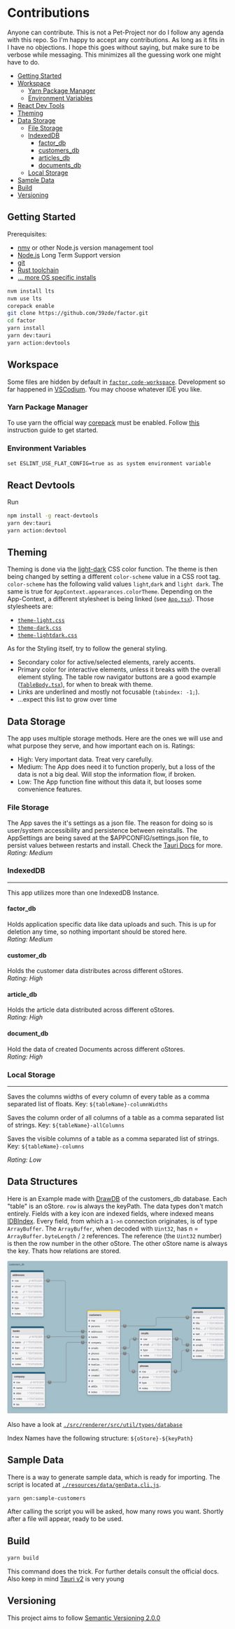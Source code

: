 # Contributions

Anyone can contribute. This is not a Pet-Project nor do I follow any agenda with this repo. So I'm happy to accept any contributions. As long as it fits in I have no objections. I hope this goes without saying, but make sure to be verbose while messaging. This minimizes all the guessing work one might have to do.

- [Getting Started](#getting-started)
- [Workspace](#workspace)
	- [Yarn Package Manager](#yarn-package-manager)
	- [Environment Variables](#environment-variables)
- [React Dev Tools](#react-devtools)
- [Theming](#theming)
- [Data Storage](#data-storage)
	- [File Storage](#file-storage)
	- [IndexedDB](#indexeddb)
		- [factor_db](#factor_db)
  		- [customers_db](#customers_db)
  		- [articles_db](#articles_db)
  		- [documents_db](#documents_db)
	- [Local Storage](#local-storage)
- [Sample Data](#sample-data)
- [Build](#build)
- [Versioning](#versioning)

## Getting Started

Prerequisites:
- [nmv](https://www.freecodecamp.org/news/node-version-manager-nvm-install-guide/) or other Node.js version management tool
- [Node.js](https://nodejs.org/en) Long Term Support version
- [git](https://git-scm.com/)
- [Rust toolchain](https://www.rust-lang.org/learn/get-started)
- [... more OS specific installs](https://v2.tauri.app/start/prerequisites/)

```bash
nvm install lts
nvm use lts
corepack enable
git clone https://github.com/39zde/factor.git
cd factor
yarn install
yarn dev:tauri
yarn action:devtools
```

## Workspace

Some files are hidden by default in [`factor.code-workspace`](./factor.code-workspace). Development so far happened in [VSCodium](https://github.com/VSCodium/vscodium). You may choose whatever IDE you like.

 ### Yarn Package Manager

To use yarn the official way [corepack](https://nodejs.org/api/corepack.html) must be enabled. Follow [this](https://yarnpkg.com/getting-started/install) instruction guide to get started.

 ### Environment Variables
	set ESLINT_USE_FLAT_CONFIG=true as as system environment variable

## React Devtools

Run
```bash
npm install -g react-devtools
yarn dev:tauri
yarn action:devtool
```

## Theming

Theming is done via the [light-dark](https://developer.mozilla.org/en-US/docs/Web/CSS/color_value/light-dark) CSS color function. The theme is then being changed by setting a different `color-scheme` value in a CSS root tag. `color-scheme` has the following valid values `light`,`dark` and `light dark`. The same is true for `AppContext.appearances.colorTheme`. Depending on the App-Context, a different stylesheet is being linked (see [`App.tsx`](./src/App.tsx)). Those stylesheets are:
- [`theme-light.css`](./src/theme-light.css)
- [`theme-dark.css`](./src/theme-dark.css)
- [`theme-lightdark.css`](./src/theme-lightdark.css)

As for the Styling itself, try to follow the general styling.
- Secondary color for active/selected elements, rarely accents.
- Primary color for interactive elements, unless it breaks with the overall element styling. The table row navigator buttons are a good example ([`TableBody.tsx`](./src/comps/Table/TableBody.tsx)), for when to break with theme.
- Links are underlined and mostly not focusable (`tabindex: -1;`).
- ...expect this list to grow over time

## Data Storage

The app uses multiple storage methods. Here are the ones we will use and what purpose they serve, and how important each on is.
Ratings:
 - High: Very important data. Treat very carefully.
 - Medium: The App does need it to function properly, but a loss of the data is not a big deal. Will stop the information flow, if broken.
 - Low: The App function fine without this data it, but looses some convenience features.

 ### File Storage

  The App saves the it's settings as a json file. The reason for doing so is user/system accessibility and persistence between reinstalls. The AppSettings are being saved at the $APPCONFIG/settings.json file, to persist values between restarts and install. Check the [Tauri Docs](https://v2.tauri.app/reference/javascript/fs/) for more.<br>
  _Rating: Medium_

 ### IndexedDB
 ---
  This app utilizes more than one IndexedDB Instance.

  #### factor_db

   Holds application specific data like data uploads and such. This is up for deletion any time, so nothing important should be stored here.<br>
   _Rating: Medium_

  #### customer_db

   Holds the customer data distributes across different oStores.<br>
   _Rating: High_

  #### article_db

   Holds the article data distributed across different oStores.<br>
   _Rating: High_

  #### document_db

   Hold the data of created Documents across different oStores.<br>
   _Rating: High_

 ### Local Storage
 ---

  Saves the columns widths of every column of every table as a comma separated list of floats. Key: `${tableName}-columnWidths`

  Saves the column order of all columns of a table as a comma separated list of strings. Key: `${tableName}-allColumns`

  Saves the visible columns of a table as a comma separated list of strings. Key: `${tableName}-columns`

  _Rating: Low_

## Data Structures

 Here is an Example made with [DrawDB](https://github.com/drawdb-io/drawdb) of the customers_db database. Each "table" is an oStore. `row` is always the keyPath.  The data types don't match entirely. Fields with a key icon are indexed fields, where indexed means [IDBIndex](https://developer.mozilla.org/en-US/docs/Web/API/IDBIndex). Every field, from which a `1->n` connection originates, is of type `ArrayBuffer`. The `ArrayBuffer`, when decoded with `Uint32`, has n = `ArrayBuffer.byteLength` / `2` references. The reference (the `Uint32` number) is then the row number in the other oStore. The other oStore name is always the key. Thats how relations are stored.

 ![customers_db](./resources/images//customers_db.png)

 Also have a look at [`./src/renderer/src/util/types/database`](./src/renderer/src/util/types/database/)

Index Names have the following structure:
`${oStore}-${keyPath}`


## Sample Data

 There is a way to generate sample data, which is ready for importing. The script is located at [`./resources/data/genData.cli.js`](./resources/data/genData.cli.js).
 ```bash
yarn gen:sample-customers
 ```
 After calling the script you will be asked, how many rows you want. Shortly after a file will appear, ready to be used.

## Build

```bash
yarn build
```
This command does the trick. For further details consult the official docs. Also keep in mind [Tauri v2](https://v2.tauri.app/) is very young

## Versioning
This project aims to follow [Semantic Versioning 2.0.0](https://semver.org/)

